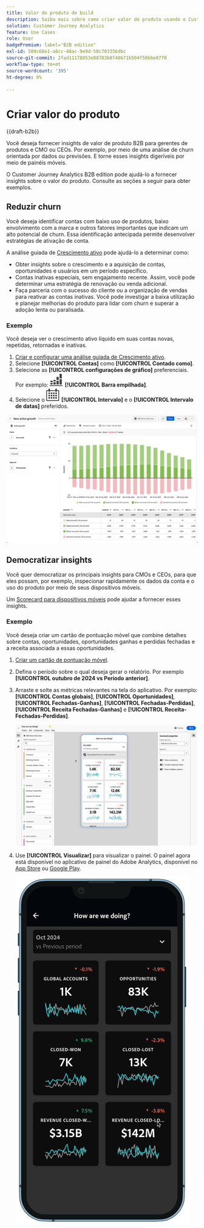 ```yaml
---
title: Valor do produto de build
description: Saiba mais sobre como criar valor de produto usando o Customer Journey Analytics B2B edition.
solution: Customer Journey Analytics
feature: Use Cases
role: User
badgePremium: label="B2B edition"
exl-id: 509c68e1-a8cc-48ac-9e9d-50c703356dbc
source-git-commit: 2fad11178853e08783b8f48671b504f50b6e0770
workflow-type: tm+mt
source-wordcount: '395'
ht-degree: 0%

---
```


# Criar valor do produto

{{draft-b2b}}

Você deseja fornecer insights de valor de produto B2B para gerentes de produtos e CMO ou CEOs. Por exemplo, por meio de uma análise de churn orientada por dados ou previsões. E torne esses insights digeríveis por meio de painéis móveis.

O Customer Journey Analytics B2B edition pode ajudá-lo a fornecer insights sobre o valor do produto. Consulte as seções a seguir para obter exemplos.


## Reduzir churn

Você deseja identificar contas com baixo uso de produtos, baixo envolvimento com a marca e outros fatores importantes que indicam um alto potencial de churn. Essa identificação antecipada permite desenvolver estratégias de ativação de conta.

A análise guiada de [Crescimento ativo](/help/guided-analysis/types/active-growth.md) pode ajudá-lo a determinar como:

* Obter insights sobre o crescimento e a aquisição de contas, oportunidades e usuários em um período específico.
* Contas inativas especiais, sem engajamento recente. Assim, você pode determinar uma estratégia de renovação ou venda adicional.
* Faça parceria com o sucesso do cliente ou a organização de vendas para reativar as contas inativas. Você pode investigar a baixa utilização e planejar melhorias do produto para lidar com churn e superar a adoção lenta ou paralisada.

### Exemplo

Você deseja ver o crescimento ativo líquido em suas contas novas, repetidas, retornadas e inativas.

1. [Criar e configurar uma análise guiada de Crescimento ativo](/help/guided-analysis/types/active-growth.md).
1. Selecione **[!UICONTROL Contas]** como **[!UICONTROL Contado como]**.
1. Selecione as **[!UICONTROL configurações de gráfico]** preferenciais. Por exemplo: ![GraphBarVerticalStacked](/help/assets/icons/GraphBarVerticalStacked.svg) **[!UICONTROL Barra empilhada]**.
1. Selecione o ![Calendário](/help/assets/icons/Calendar.svg) **[!UICONTROL Intervalo]** e o **[!UICONTROL Intervalo de datas]** preferidos.

![Caso de uso B2B - valor do produto de compilação - redução de churn - crescimento ativo](assets/b2b-uc-build-product-value-active-growth.png)


## Democratizar insights

Você quer democratizar os principais insights para CMOs e CEOs, para que eles possam, por exemplo, inspecionar rapidamente os dados da conta e o uso do produto por meio de seus dispositivos móveis.

Um [Scorecard para dispositivos móveis](/help/mobile-app/home.md) pode ajudar a fornecer esses insights.

### Exemplo

Você deseja criar um cartão de pontuação móvel que combine detalhes sobre contas, oportunidades, oportunidades ganhas e perdidas fechadas e a receita associada a essas oportunidades.

1. [Criar um cartão de pontuação móvel](/help/mobile-app/create-scorecard.md).
1. Defina o período sobre o qual deseja gerar o relatório. Por exemplo **[!UICONTROL outubro de 2024 vs Período anterior]**.
1. Arraste e solte as métricas relevantes na tela do aplicativo. Por exemplo: **[!UICONTROL Contas globais]**, **[!UICONTROL Oportunidades]**, **[!UICONTROL Fechadas-Ganhas]**, **[!UICONTROL Fechadas-Perdidas]**, **[!UICONTROL Receita Fechadas-Ganhas]** e **[!UICONTROL Receita-Fechadas-Perdidas]**.

   ![Caso de uso B2B - Valor do produto de compilação - Democratizar insights - cartão de pontuação móvel](assets/b2b-uc-build-product-value-mobile-scorecard.png)

1. Use **[!UICONTROL Visualizar]** para visualizar o painel. O painel agora está disponível no aplicativo de painel do Adobe Analytics, disponível no [App Store](https://apps.apple.com/us/app/adobe-analytics-dashboards/id1509062264) ou [Google Play](https://play.google.com/store/apps/details?id=com.adobe.analyticsdashboards).

   ![Caso de uso B2B - Valor do produto de compilação - Democratizar insights - visualização do cartão de pontuação móvel](assets/b2b-uc-build-product-value-mobile-scorecard-preview.png)
